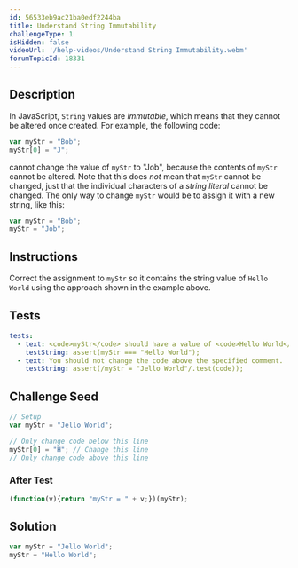 ```yaml
---
id: 56533eb9ac21ba0edf2244ba
title: Understand String Immutability
challengeType: 1
isHidden: false
videoUrl: '/help-videos/Understand String Immutability.webm'
forumTopicId: 18331
---
```


## Description
<section id='description'>
In JavaScript, <code>String</code> values are <dfn>immutable</dfn>, which means that they cannot be altered once created.
For example, the following code:

```js
var myStr = "Bob";
myStr[0] = "J";
```

cannot change the value of <code>myStr</code> to "Job", because the contents of <code>myStr</code> cannot be altered. Note that this does <em>not</em> mean that <code>myStr</code> cannot be changed, just that the individual characters of a <dfn>string literal</dfn> cannot be changed. The only way to change <code>myStr</code> would be to assign it with a new string, like this:

```js
var myStr = "Bob";
myStr = "Job";
```

</section>

## Instructions
<section id='instructions'>
Correct the assignment to <code>myStr</code> so it contains the string value of <code>Hello World</code> using the approach shown in the example above.
</section>

## Tests
<section id='tests'>

```yml
tests:
  - text: <code>myStr</code> should have a value of <code>Hello World</code>.
    testString: assert(myStr === "Hello World");
  - text: You should not change the code above the specified comment.
    testString: assert(/myStr = "Jello World"/.test(code));

```

</section>

## Challenge Seed
<section id='challengeSeed'>

<div id='js-seed'>

```js
// Setup
var myStr = "Jello World";

// Only change code below this line
myStr[0] = "H"; // Change this line
// Only change code above this line

```

</div>


### After Test
<div id='js-teardown'>

```js
(function(v){return "myStr = " + v;})(myStr);
```

</div>

</section>

## Solution
<section id='solution'>


```js
var myStr = "Jello World";
myStr = "Hello World";
```

</section>
